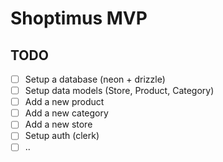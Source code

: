 # Shoptimus MVP

## TODO

- [ ] Setup a database (neon + drizzle)
- [ ] Setup data models (Store, Product, Category)
- [ ] Add a new product
- [ ] Add a new category
- [ ] Add a new store
- [ ] Setup auth (clerk)
- [ ] ..
